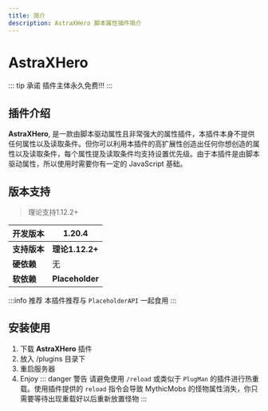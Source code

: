 ```yaml
---
title: 简介
description: AstraXHero 脚本属性插件简介
---
```

# AstraXHero
::: tip 承诺
插件主体永久免费!!!
:::

## 插件介绍
**AstraXHero**, 是一款由脚本驱动属性且非常强大的属性插件，本插件本身不提供任何属性以及读取条件。但你可以利用本插件的高扩展性创造出任何你想创造的属性以及读取条件，每个属性提及读取条件均支持设置优先级。由于本插件是由脚本驱动属性，所以使用时需要你有一定的 JavaScript 基础。

## 版本支持

> 理论支持1.12.2+

| 开发版本     | 1.20.4            |
| -------- | ----------------- |
| **支持版本** | **理论1.12.2+** |
| **硬依赖**  | 无                 |
| **软依赖**  | **Placeholder**   |

:::info 推荐
本插件推荐与 `PlaceholderAPI` 一起食用
:::
## 安装使用
1. 下载 **AstraXHero** 插件
2. 放入 /plugins 目录下
3. 重启服务器
4. Enjoy
::: danger 警告
请避免使用 `/reload` 或类似于 `PlugMan` 的插件进行热重载。使用插件提供的 `reload` 指令会导致 MythicMobs 的怪物属性消失，你只需要等待出现重载好以后重新放置怪物
:::